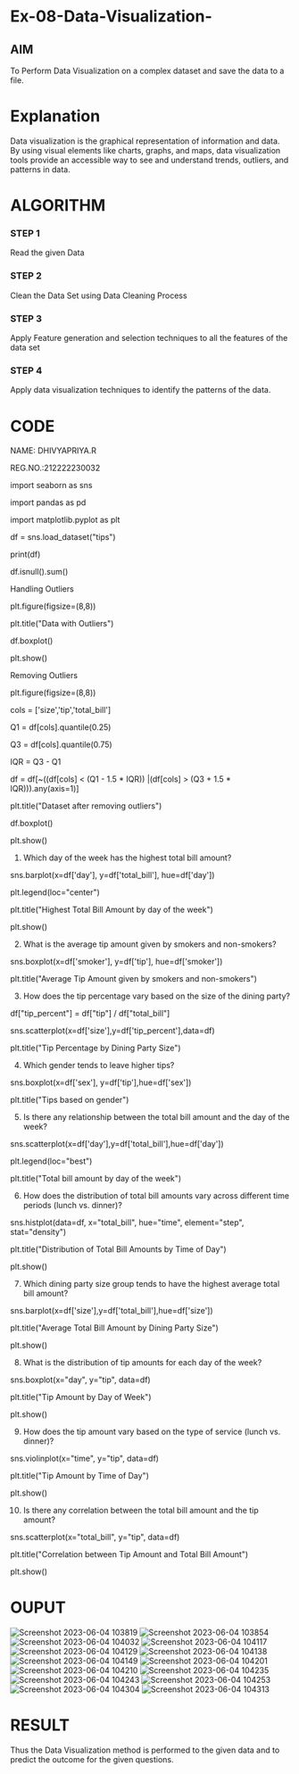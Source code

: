 # Ex-08-Data-Visualization-

## AIM

To Perform Data Visualization on a complex dataset and save the data to a file. 

# Explanation

Data visualization is the graphical representation of information and data. By using visual elements like charts, graphs, and maps, data visualization tools provide an accessible way to see and understand trends, outliers, and patterns in data.

# ALGORITHM

### STEP 1
Read the given Data

### STEP 2
Clean the Data Set using Data Cleaning Process

### STEP 3
Apply Feature generation and selection techniques to all the features of the data set

### STEP 4
Apply data visualization techniques to identify the patterns of the data.


# CODE

NAME: DHIVYAPRIYA.R

REG.NO.:212222230032


import seaborn as sns

import pandas as pd

import matplotlib.pyplot as plt

df = sns.load_dataset("tips")

print(df)

df.isnull().sum()

Handling Outliers

plt.figure(figsize=(8,8))

plt.title("Data with Outliers")

df.boxplot()

plt.show()

Removing Outliers

plt.figure(figsize=(8,8))

cols = ['size','tip','total_bill']

Q1 = df[cols].quantile(0.25)

Q3 = df[cols].quantile(0.75)

IQR = Q3 - Q1

df = df[~((df[cols] < (Q1 - 1.5 * IQR)) |(df[cols] > (Q3 + 1.5 * IQR))).any(axis=1)]

plt.title("Dataset after removing outliers")

df.boxplot()

plt.show()

1) Which day of the week has the highest total bill amount?

sns.barplot(x=df['day'], y=df['total_bill'], hue=df['day'])

plt.legend(loc="center")

plt.title("Highest Total Bill Amount by day of the week")

plt.show()

2) What is the average tip amount given by smokers and non-smokers?

sns.boxplot(x=df['smoker'], y=df['tip'], hue=df['smoker'])

plt.title("Average Tip Amount given by smokers and non-smokers")

3) How does the tip percentage vary based on the size of the dining party?

df["tip_percent"] = df["tip"] / df["total_bill"]

sns.scatterplot(x=df['size'],y=df['tip_percent'],data=df)

plt.title("Tip Percentage by Dining Party Size")

4) Which gender tends to leave higher tips?

sns.boxplot(x=df['sex'], y=df['tip'],hue=df['sex'])

plt.title("Tips based on gender")

5) Is there any relationship between the total bill amount and the day of the week?

sns.scatterplot(x=df['day'],y=df['total_bill'],hue=df['day'])

plt.legend(loc="best")

plt.title("Total bill amount by day of the week")

6) How does the distribution of total bill amounts vary across different time periods (lunch vs. dinner)?

sns.histplot(data=df, x="total_bill", hue="time", element="step", stat="density")

plt.title("Distribution of Total Bill Amounts by Time of Day")

plt.show()

7) Which dining party size group tends to have the highest average total bill amount?

sns.barplot(x=df['size'],y=df['total_bill'],hue=df['size'])

plt.title("Average Total Bill Amount by Dining Party Size")

plt.show()

8) What is the distribution of tip amounts for each day of the week?

sns.boxplot(x="day", y="tip", data=df)

plt.title("Tip Amount by Day of Week")

plt.show()

9) How does the tip amount vary based on the type of service (lunch vs. dinner)?

sns.violinplot(x="time", y="tip", data=df)

plt.title("Tip Amount by Time of Day")

plt.show()

10) Is there any correlation between the total bill amount and the tip amount?

sns.scatterplot(x="total_bill", y="tip", data=df)

plt.title("Correlation between Tip Amount and Total Bill Amount")

plt.show()

# OUPUT

![Screenshot 2023-06-04 103819](https://github.com/dhivyapriyar/Ex-08-Data-Visualization_1/assets/119477552/cc9e18d7-80e2-447e-ab89-7679698ebce3)
![Screenshot 2023-06-04 103854](https://github.com/dhivyapriyar/Ex-08-Data-Visualization_1/assets/119477552/8352392a-b1d1-4c7b-94db-9dd9889b36f1)
![Screenshot 2023-06-04 104032](https://github.com/dhivyapriyar/Ex-08-Data-Visualization_1/assets/119477552/579e1f18-7528-4d30-91af-a059f85c241a)
![Screenshot 2023-06-04 104117](https://github.com/dhivyapriyar/Ex-08-Data-Visualization_1/assets/119477552/22030f1f-f090-4a26-baaa-6107c6a59a5d)
![Screenshot 2023-06-04 104129](https://github.com/dhivyapriyar/Ex-08-Data-Visualization_1/assets/119477552/fd09eee1-f8b3-457e-8f4f-dbd248c83517)
![Screenshot 2023-06-04 104138](https://github.com/dhivyapriyar/Ex-08-Data-Visualization_1/assets/119477552/a83f9982-69ae-4d4b-8c59-48a570846477)
![Screenshot 2023-06-04 104149](https://github.com/dhivyapriyar/Ex-08-Data-Visualization_1/assets/119477552/7eb8d01d-6987-4eec-9625-e9432b7bad6d)
![Screenshot 2023-06-04 104201](https://github.com/dhivyapriyar/Ex-08-Data-Visualization_1/assets/119477552/a81c18c1-6bd0-4648-b6b4-7811c5e5b596)
![Screenshot 2023-06-04 104210](https://github.com/dhivyapriyar/Ex-08-Data-Visualization_1/assets/119477552/9cd5d43e-0dc6-4911-afd6-4da35ec2154e)
![Screenshot 2023-06-04 104235](https://github.com/dhivyapriyar/Ex-08-Data-Visualization_1/assets/119477552/ceba33be-0211-4f95-be15-29aa74f48af1)
![Screenshot 2023-06-04 104243](https://github.com/dhivyapriyar/Ex-08-Data-Visualization_1/assets/119477552/9febd6bd-a691-49e2-a394-98d1d29029a3)
![Screenshot 2023-06-04 104253](https://github.com/dhivyapriyar/Ex-08-Data-Visualization_1/assets/119477552/a40602b4-f086-4e76-990c-df2222a9840c)
![Screenshot 2023-06-04 104304](https://github.com/dhivyapriyar/Ex-08-Data-Visualization_1/assets/119477552/56b3df4b-711b-4e16-82a2-c0c7fd45ee20)
![Screenshot 2023-06-04 104313](https://github.com/dhivyapriyar/Ex-08-Data-Visualization_1/assets/119477552/6da5d577-6eed-42d0-b556-90770ab29fd9)

# RESULT

Thus the Data Visualization method is performed to the given data and to predict the outcome for the given questions.


